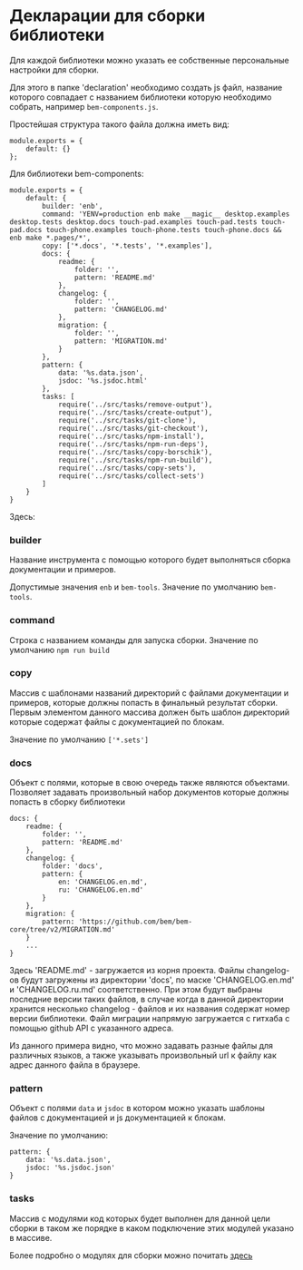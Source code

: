 # Декларации для сборки библиотеки

Для каждой библиотеки можно указать ее собственные персональные настройки для сборки.

Для этого в папке 'declaration' необходимо создать js файл, 
название которого совпадает с названием библиотеки которую необходимо собрать, например `bem-components.js`.

Простейшая структура такого файла должна иметь вид:

```
module.exports = {
    default: {}
};
```

Для библиотеки bem-components:
 
```
module.exports = {
    default: {
        builder: 'enb',
        command: 'YENV=production enb make __magic__ desktop.examples desktop.tests desktop.docs touch-pad.examples touch-pad.tests touch-pad.docs touch-phone.examples touch-phone.tests touch-phone.docs && enb make *.pages/*',
        copy: ['*.docs', '*.tests', '*.examples'],
        docs: {
            readme: {
                folder: '',
                pattern: 'README.md'
            },
            changelog: {
                folder: '',
                pattern: 'CHANGELOG.md'
            },
            migration: {
                folder: '',
                pattern: 'MIGRATION.md'
            }
        },
        pattern: {
            data: '%s.data.json',
            jsdoc: '%s.jsdoc.html'
        },
        tasks: [
            require('../src/tasks/remove-output'),
            require('../src/tasks/create-output'),
            require('../src/tasks/git-clone'),
            require('../src/tasks/git-checkout'),
            require('../src/tasks/npm-install'),
            require('../src/tasks/npm-run-deps'),
            require('../src/tasks/copy-borschik'),
            require('../src/tasks/npm-run-build'),
            require('../src/tasks/copy-sets'),
            require('../src/tasks/collect-sets')
        ]
    }
}
```



Здесь:

### builder 
Название инструмента с помощью которого будет выполняться сборка документации и примеров.

Допустимые значения `enb` и `bem-tools`. 
Значение по умолчанию `bem-tools`.
 
### command 
Cтрока с названием команды для запуска сборки. 
Значение по умолчанию `npm run build`

### copy 
Массив с шаблонами названий директорий с файлами документации и примеров, 
которые должны попасть в финальный результат сборки. 
Первым элементом данного массива должен быть шаблон директорий
которые содержат файлы с документацией по блокам.

Значение по умолчанию `['*.sets']`

### docs

Объект с полями, которые в свою очередь также являются объектами.
Позволяет задавать произвольный набор документов которые должны попасть в сборку библиотеки

```
docs: {
    readme: {
        folder: '',
        pattern: 'README.md'
    },
    changelog: {
        folder: 'docs',
        pattern: {
            en: 'CHANGELOG.en.md',
            ru: 'CHANGELOG.en.md'
        }
    },
    migration: {
        pattern: 'https://github.com/bem/bem-core/tree/v2/MIGRATION.md'
    }
    ...
}    
```
Здесь 'README.md' - загружается из корня проекта. Файлы changelog-ов будут загружены из директории 'docs',
по маске 'CHANGELOG.en.md' и 'CHANGELOG.ru.md' соответственно. При этом будут выбраны последние версии таких файлов,
в случае когда в данной директории хранится несколько changelog - файлов и их названия содержат номер версии библиотеки.
Файл миграции напрямую загружается с гитхаба с помощью github API с указанного адреса.

Из данного примера видно, что можно задавать разные файлы для различных языков, а также указывать
произвольный url к файлу как адрес данного файла в браузере.

### pattern 
Объект с полями `data` и `jsdoc` в котором можно указать шаблоны файлов с документацией и js документацией к блокам. 

Значение по умолчанию:

```
pattern: {
    data: '%s.data.json',
    jsdoc: '%s.jsdoc.json'
}
```

### tasks 

Массив с модулями код которых будет выполнен для данной цели сборки 
в таком же порядке в каком  подключение этих модулей указано в массиве.

Более подробно о модулях для сборки можно почитать [здесь](./tasks.md)
